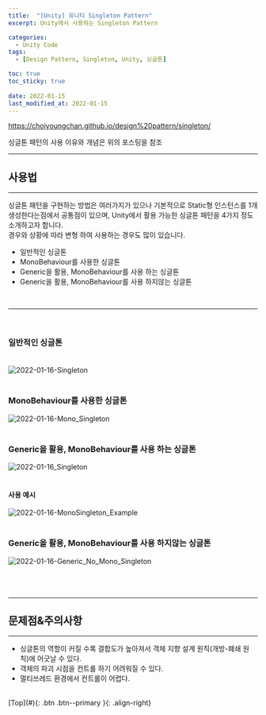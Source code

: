 ```yaml
---
title:  "[Unity] 유니티 Singleton Pattern"
excerpt: Unity에서 사용하는 Singleton Pattern

categories:
  - Unity Code
tags:
  - [Design Pattern, Singleton, Unity, 싱글톤]

toc: true
toc_sticky: true
 
date: 2022-01-15
last_modified_at: 2022-01-15
---
```


https://choiyoungchan.github.io/design%20pattern/singleton/

싱글톤 패턴의 사용 이유와 개념은 위의 포스팅을 참조

---
## 사용법
---
싱글톤 패턴을 구현하는 방법은 여러가지가 있으나 기본적으로 Static형 인스턴스를 1개 생성한다는점에서 공통점이 있으며, Unity에서 활용 가능한 싱글톤 패턴을 4가지 정도 소개하고자 합니다. <br>
경우와 상황에 따라 변형 하여 사용하는 경우도 많이 있습니다. <br>

- 일반적인 싱글톤
- MonoBehaviour를 사용한 싱글톤
- Generic을 활용, MonoBehaviour를 사용 하는 싱글톤
- Generic을 활용, MonoBehaviour를 사용 하지않는 싱글톤
<br> 

--- 
 <br>

### 일반적인 싱글톤 <br> <br>
![2022-01-16-Singleton](https://user-images.githubusercontent.com/40765022/149659927-65497542-5234-4515-a054-e98f8fe465b8.png) <br><br>

### MonoBehaviour를 사용한 싱글톤 <br>
![2022-01-16-Mono_Singleton](https://user-images.githubusercontent.com/40765022/149660251-ad1282f0-3dcd-40c0-8f59-9205bc52552f.png) <br><br>


### Generic을 활용, MonoBehaviour를 사용 하는 싱글톤 <br>
![2022-01-16_Singleton](https://user-images.githubusercontent.com/40765022/149659385-8cb35339-775e-45b6-88b0-3498424bf232.png) <br><br> 


#### 사용 예시 <br>
![2022-01-16-MonoSingleton_Example](https://user-images.githubusercontent.com/40765022/149659671-fa262214-8984-4723-9846-82f871fbe6f8.png) <br><br>



### Generic을 활용, MonoBehaviour를 사용 하지않는 싱글톤 <br>
![2022-01-16-Generic_No_Mono_Singleton](https://user-images.githubusercontent.com/40765022/149660103-200d6a1c-6fe8-4e95-915d-c52839b293a6.png) <br><br> <br><br> 

---

## 문제점&주의사항
---
- 싱글톤의 역할이 커질 수록 결합도가 높아져서 객체 지향 설계 원칙(개방-폐쇄 원칙)에 어긋날 수 있다.
- 객체의 파괴 시점을 컨트롤 하기 어려워질 수 있다.
- 멀티쓰레드 환경에서 컨트롤이 어렵다.


<br>
[Top](#){: .btn .btn--primary }{: .align-right}